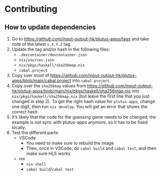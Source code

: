 # Contributing

## How to update dependencies

  1. Go to https://github.com/input-output-hk/plutus-apps/tags and take note of the latest `v.X.Y.Z` tag.
  2. Update the tag and/or hash in the following files:
      - `.devcontainer/devcontainer.json`
      - `nix/sources.json`
      - `nix/pkgs/haskell/sha256map.nix`
      - `cabal.project`
  3. Copy over most of https://github.com/input-output-hk/plutus-apps/blob/main/cabal.project into
     `cabal.project`.
  4. Copy over the `sha256map` values from
     https://github.com/input-output-hk/plutus-apps/blob/main/nix/pkgs/haskell/sha256map.nix into
     `nix/pkgs/haskell/sha256map.nix` (but leave the first line that you just changed in step 2).
     To get the right hash value for `plutus-apps`, change one digit, then run `nix develop`.
     You will get an error that shows the correct hash.
  5. It’s likely that the code for the guessing game needs to be changed;
     the example is not sync with plutus-apps anymore, so it has to be fixed locally.
  6. Test the different parts:
      - VSCode
          * You need to make sure to rebuild the image
          * Then, once in VSCode, do `cabal build` and `cabal test`, and then make sure HLS works
      - nix
          * `nix-shell`
          * `cabal build`/`cabal test`
